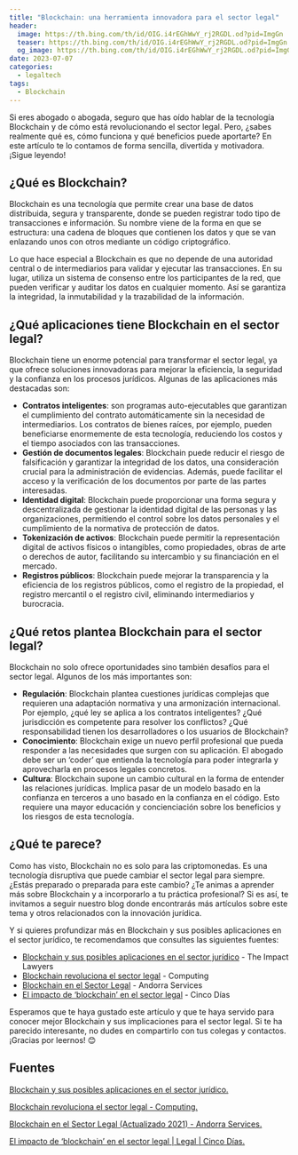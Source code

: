 ```yaml
---
title: "Blockchain: una herramienta innovadora para el sector legal"
header:
  image: https://th.bing.com/th/id/OIG.i4rEGhWwY_rj2RGDL.od?pid=ImgGn
  teaser: https://th.bing.com/th/id/OIG.i4rEGhWwY_rj2RGDL.od?pid=ImgGn
  og_image: https://th.bing.com/th/id/OIG.i4rEGhWwY_rj2RGDL.od?pid=ImgGn
date: 2023-07-07
categories:
  - legaltech
tags:
  - Blockchain
---
```


Si eres abogado o abogada, seguro que has oído hablar de la tecnología Blockchain y de cómo está revolucionando el sector legal. Pero, ¿sabes realmente qué es, cómo funciona y qué beneficios puede aportarte? En este artículo te lo contamos de forma sencilla, divertida y motivadora. ¡Sigue leyendo!

## ¿Qué es Blockchain?

Blockchain es una tecnología que permite crear una base de datos distribuida, segura y transparente, donde se pueden registrar todo tipo de transacciones e información. Su nombre viene de la forma en que se estructura: una cadena de bloques que contienen los datos y que se van enlazando unos con otros mediante un código criptográfico.

Lo que hace especial a Blockchain es que no depende de una autoridad central o de intermediarios para validar y ejecutar las transacciones. En su lugar, utiliza un sistema de consenso entre los participantes de la red, que pueden verificar y auditar los datos en cualquier momento. Así se garantiza la integridad, la inmutabilidad y la trazabilidad de la información.

## ¿Qué aplicaciones tiene Blockchain en el sector legal?

Blockchain tiene un enorme potencial para transformar el sector legal, ya que ofrece soluciones innovadoras para mejorar la eficiencia, la seguridad y la confianza en los procesos jurídicos. Algunas de las aplicaciones más destacadas son:

- **Contratos inteligentes**: son programas auto-ejecutables que garantizan el cumplimiento del contrato automáticamente sin la necesidad de intermediarios. Los contratos de bienes raíces, por ejemplo, pueden beneficiarse enormemente de esta tecnología, reduciendo los costos y el tiempo asociados con las transacciones.
- **Gestión de documentos legales**: Blockchain puede reducir el riesgo de falsificación y garantizar la integridad de los datos, una consideración crucial para la administración de evidencias. Además, puede facilitar el acceso y la verificación de los documentos por parte de las partes interesadas.
- **Identidad digital**: Blockchain puede proporcionar una forma segura y descentralizada de gestionar la identidad digital de las personas y las organizaciones, permitiendo el control sobre los datos personales y el cumplimiento de la normativa de protección de datos.
- **Tokenización de activos**: Blockchain puede permitir la representación digital de activos físicos o intangibles, como propiedades, obras de arte o derechos de autor, facilitando su intercambio y su financiación en el mercado.
- **Registros públicos**: Blockchain puede mejorar la transparencia y la eficiencia de los registros públicos, como el registro de la propiedad, el registro mercantil o el registro civil, eliminando intermediarios y burocracia.

## ¿Qué retos plantea Blockchain para el sector legal?

Blockchain no solo ofrece oportunidades sino también desafíos para el sector legal. Algunos de los más importantes son:

- **Regulación**: Blockchain plantea cuestiones jurídicas complejas que requieren una adaptación normativa y una armonización internacional. Por ejemplo, ¿qué ley se aplica a los contratos inteligentes? ¿Qué jurisdicción es competente para resolver los conflictos? ¿Qué responsabilidad tienen los desarrolladores o los usuarios de Blockchain?
- **Conocimiento**: Blockchain exige un nuevo perfil profesional que pueda responder a las necesidades que surgen con su aplicación. El abogado debe ser un ‘coder’ que entienda la tecnología para poder integrarla y aprovecharla en procesos legales concretos.
- **Cultura**: Blockchain supone un cambio cultural en la forma de entender las relaciones jurídicas. Implica pasar de un modelo basado en la confianza en terceros a uno basado en la confianza en el código. Esto requiere una mayor educación y concienciación sobre los beneficios y los riesgos de esta tecnología.

## ¿Qué te parece?

Como has visto, Blockchain no es solo para las criptomonedas. Es una tecnología disruptiva que puede cambiar el sector legal para siempre. ¿Estás preparado o preparada para este cambio? ¿Te animas a aprender más sobre Blockchain y a incorporarlo a tu práctica profesional? Si es así, te invitamos a seguir nuestro blog donde encontrarás más artículos sobre este tema y otros relacionados con la innovación jurídica.

Y si quieres profundizar más en Blockchain y sus posibles aplicaciones en el sector jurídico, te recomendamos que consultes las siguientes fuentes:

- [Blockchain y sus posibles aplicaciones en el sector jurídico](https://theimpactlawyers.com/es/articulos/blockchain-y-sus-posibles-aplicaciones-en-el-sector-juridico) - The Impact Lawyers
- [Blockchain revoluciona el sector legal](https://www.computing.es/mundo-digital/blockchain-revoluciona-el-sector-legal/) - Computing
- [Blockchain en el Sector Legal](https://andorraservices.com/blockchain-en-el-sector-legal/) - Andorra Services
- [El impacto de ‘blockchain’ en el sector legal](https://cincodias.elpais.com/cincodias/2018/10/08/legal/1538980684_127123.html) - Cinco Días

Esperamos que te haya gustado este artículo y que te haya servido para conocer mejor Blockchain y sus implicaciones para el sector legal. Si te ha parecido interesante, no dudes en compartirlo con tus colegas y contactos. ¡Gracias por leernos! 😊

## Fuentes 

[Blockchain y sus posibles aplicaciones en el sector jurídico. ](https://theimpactlawyers.com/es/articulos/blockchain-y-sus-posibles-aplicaciones-en-el-sector-juridico)

[Blockchain revoluciona el sector legal - Computing. ](https://www.computing.es/mundo-digital/blockchain-revoluciona-el-sector-legal/)

[Blockchain en el Sector Legal (Actualizado 2021) - Andorra Services.](https://andorraservices.com/blockchain-en-el-sector-legal/)

[El impacto de ‘blockchain’ en el sector legal | Legal | Cinco Días. ](https://cincodias.elpais.com/cincodias/2018/10/08/legal/1538980684_127123.html.)